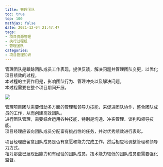 ```yaml
---
title: 管理团队
toc: true
top: 100
mathjax: false
date: 2021-12-04 21:47:47
tags:
- 项目资源管理
- 执行过程组
- 管理团队
categories:
- 项目管理知识
---
```

管理团队是跟踪团队成员工作表现，提供反馈，解决问题并管理团队变更，以优化项目绩效的过程。  
本过程的主要作用是，影响团队行为、管理冲突以及解决问题。  
本过程需要在整个项目期间开展。  

<img src="https://ddabb.github.io/photos/pmpimages/数据流向图/9.5管理团队.png"/>

管理项目团队需要借助多方面的管理和领导力技能，来促进团队协作，整合团队成员的工作，从而创建高效团队。  
进行团队管理，需要综合运用各种技能，特别是沟通、冲突管理、谈判和领导技能。  
项目经理应该向团队成员分配富有挑战性的任务，并对优秀绩效进行表彰。  


项目经理应留意团队成员是否有意愿和能力完成工作，然后相应地调整管理和领导力方式。  
相对那些已展现出能力和有经验的团队成员，技术能力较低的团队成员更需要强化监督。
